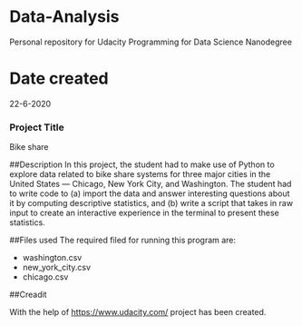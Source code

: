 # Data-Analysis
Personal repository for Udacity Programming for Data Science Nanodegree
# Date created
22-6-2020

### Project Title
Bike share

##Description
In this project, the student had to make use of Python to explore data related to bike share systems for three major cities in the United States — Chicago, New York City, and Washington. The student had to write code to (a) import the data and answer interesting questions about it by computing descriptive statistics, and (b) write a script that takes in raw input to create an interactive experience in the terminal to present these statistics.

##Files used
The required filed for running this program are: 

* washington.csv
* new_york_city.csv
* chicago.csv


##Creadit


With the help of https://www.udacity.com/ project has been created.
